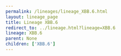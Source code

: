 ```yaml
---
permalink: /lineages/lineage_XBB.6.html
layout: lineage_page
title: Lineage XBB.6
redirect_to: ../lineage.html?lineage=XBB.6
lineage: XBB.6
parent: None
children: ['XBB.6']
---
```

